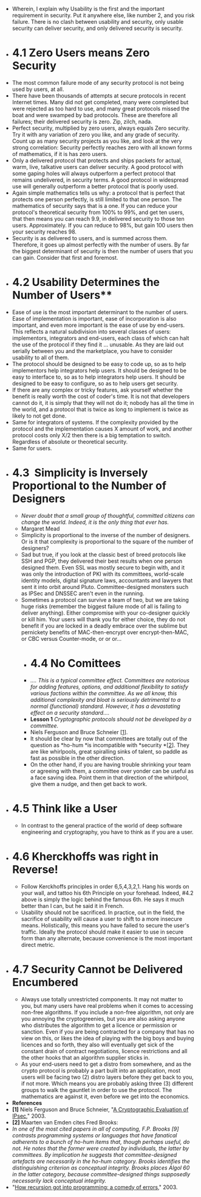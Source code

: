 - Wherein, I explain why Usability is the first and the important requirement in security. Put it anywhere else, like number 2, and you risk failure. There is no clash between usability and security, only usable security can deliver security, and only delivered security is security.
- # 4.1 Zero Users means Zero Security
- The most common failure mode of any security protocol is not being used by users, at all.
- There have been thousands of attempts at secure protocols in recent Internet times. Many did not get completed, many were completed but were rejected as too hard to use, and many great protocols missed the boat and were swamped by bad protocols. These are therefore all failures; their delivered security is zero. Zip, zilch, nada.
- Perfect security, multiplied by zero users, always equals Zero security. Try it with any variation of zero you like, and any grade of security. Count up as many security projects as you like, and look at the very strong correlation: Security perfectly reaches zero with all known forms of mathematics, if it is has zero users.
- Only a delivered protocol that protects and ships packets for actual, warm, live, talkative users can deliver security. A good protocol with some gaping holes will always outperform a perfect protocol that remains undelivered, in security terms. A good protocol in widespread use will generally outperform a better protocol that is poorly used.
- Again simple mathematics tells us why: a protocol that is perfect that protects one person perfectly, is still limited to that one person. The mathematics of security says that is a one. If you can reduce your protocol's theoretical security from 100% to 99%, and get ten users, that then means you can reach 9.9, in delivered security to those ten users. Approximately. If you can reduce to 98%, but gain 100 users then your security reaches 98.
- Security is as delivered to users, and is summed across them. Therefore, it goes up almost perfectly with the number of users. By far the biggest determinant of security is then the number of users that you can gain. Consider that first and foremost.
- # 4.2 Usability Determines the Number of Users**
- Ease of use is the most important determinant to the number of users. Ease of implementation is important, ease of incorporation is also important, and even more important is the ease of use by end-users. This reflects a natural subdivision into several classes of users: implementors, integrators and end-users, each class of which can halt the use of the protocol if they find it ... unusable. As they are laid out serially between you and the marketplace, you have to consider usability to all of them.
- The protocol should be designed to be easy to code up, so as to help implementors help integrators help users. It should be designed to be easy to interface to, so as to help integrators help users. It should be designed to be easy to configure, so as to help users get security.
- If there are any complex or tricky features, ask yourself whether the benefit is really worth the cost of coder's time. It is not that developers cannot do it, it is simply that they will not do it; nobody has all the time in the world, and a protocol that is twice as long to implement is twice as likely to not get done.
- Same for integrators of systems. If the complexity provided by the protocol and the implementation causes X amount of work, and another protocol costs only X/2 then there is a big temptation to switch. Regardless of absolute or theoretical security.
- Same for users.
- # 4.3  Simplicity is Inversely Proportional to the Number of Designers
	- *Never doubt that a small group of thoughtful, committed citizens can change the world. Indeed, it is the only thing that ever has.*
	- Margaret Mead
	- Simplicity is proportional to the inverse of the number of designers. Or is it that complexity is proportional to the square of the number of designers?
	- Sad but true, if you look at the classic best of breed protocols like SSH and PGP, they delivered their best results when one person designed them. Even SSL was mostly secure to begin with, and it was only the introduction of PKI with its committees, world-scale identity models, digital signature laws, accountants and lawyers that sent it into orbit around Pluto. Committee-designed monsters such as IPSec and DNSSEC aren't even in the running.
	- Sometimes a protocol can survive a team of two, but we are taking huge risks (remember the biggest failure mode of all is failing to deliver anything). Either compromise with your co-designer quickly or kill him. Your users will thank you for either choice, they do not benefit if you are locked in a deadly embrace over the sublime but pernickety benefits of MAC-then-encrypt over encrypt-then-MAC, or CBC versus Counter-mode, or or or...
		- # 4.4 No Comittees
		- *.... This is a typical committee effect. Committees are notorious for adding features, options, and additional flexibility to satisfy various factions within the committee. As we all know, this additional complexity and bloat is seriously detrimental to a normal (functional) standard. However, it has a devastating effect on a security standard....*
		- **Lesson 1** *Cryptographic protocols should not be developed by a committee.*
		- Niels Ferguson and Bruce Schneier [[1](https://iang.org/ssl/h4_usability_is_number_one.html#ref_1)].
		- It should be clear by now that committees are totally out of the question as *ho-hum *is incompatible with *security *[[2](https://iang.org/ssl/h4_usability_is_number_one.html#ref_2)]. They are like whirlpools, great spiralling sinks of talent, so paddle as fast as possible in the other direction.
		- On the other hand, if you are having trouble shrinking your team or agreeing with them, a committee over yonder can be useful as a face saving idea. Point them in that direction of the whirlpool, give them a nudge, and then get back to work.
- # 4.5 **Think like a User**
	- In contrast to the general practice of the world of deep software engineering and cryptography, you have to think as if you are a user.
- # 4.6 **Kherckhoffs was right in Reverse!**
	- Follow Kerckhoffs principles in order 6,5,4,3,2,1. Hang his words on your wall, and tattoo his 6th Principle on your forehead. Indeed, #4.2 above is simply the logic behind the famous 6th. He says it much better than I can, but he said it in French.
	- Usability should not be sacrificed. In practice, out in the field, the sacrifice of usability will cause a user to shift to a more insecure means. Holistically, this means you have failed to secure the user's traffic. Ideally the protocol should make it easier to use in secure form than any alternate, because convenience is the most important direct metric.
- # 4.7 **Security Cannot be Delivered Encumbered**
	- Always use totally unrestricted components. It may not matter to you, but many users have real problems when it comes to accessing non-free algorithms. If you include a non-free algorithm, not only are you annoying the cryptogreenies, but you are also asking anyone who distributes the algorithm to get a licence or permission or sanction. Even if you are being contracted for a company that has no view on this, or likes the idea of playing with the big boys and buying licences and so forth, they also will eventually get sick of the constant drain of contract negotiations, licence restrictions and all the other hooks that an algorithm supplier sticks in.
	- As your end-users need to get a distro from somewhere, and as the crypto protocol is probably a part built into an application, most users will be facing two (2) distro layers before they get back to you, if not more. Which means you are probably asking three (3) different groups to walk the gauntlet in order to use the protocol. The mathematics are against it, even before we get into the economics.
- **References**
- **[1]** Niels Ferguson and Bruce Schneier, "[A Cryptographic Evaluation of IPsec](https://www.schneier.com/paper-ipsec.html)," 2003.
- **[2]** Maarten van Emden cites Fred Brooks:
- *In one of the most cited papers in all of computing, F.P. Brooks [9] contrasts programming systems or languages that have fanatical adherents to a bunch of ho-hum items that, though perhaps useful, do not. He notes that the former were created by individuals, the latter by committees. By implication he suggests that committee-designed artefacts are necessarily in the ho-hum category. Brooks identifies the distinguishing criterion as *conceptual integrity*. Brooks places Algol 60 in the latter category, because committee-designed things supposedly necessarily lack conceptual integrity.*
- "[How recursion got into programming: a comedy of errors](https://vanemden.wordpress.com/2014/06/18/how-recursion-got-into-programming-a-comedy-of-errors-3/)," 2003.